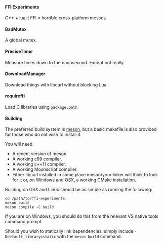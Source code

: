 #### FFI Experiments

C++ + luajit FFI = horrible cross-platform messes.

#### BadMutex

A global mutex.

#### PreciseTimer

Measure times down to the nanosecond. Except not really.

#### DownloadManager

Download things with libcurl without blocking Lua.

#### requireffi

Load C libraries using `package.path`.

#### Building

The preferred build system is [meson][meson], but a basic makefile is
also provided for those who do not wish to install it.

You will need:
- A recent version of meson.
- A working c99 compiler.
- A working c++11 compiler.
- A working Moonscript compiler.
- Either libcurl installed in some place meson/your linker will think to look for it or, on Windows and OSX, a working CMake installation.

Building on OSX and Linux should be as simple as running the following:
```
cd /path/to/ffi-experiments
meson build
meson compile -C build
```

If you are on Windows, you should do this from the relevant VS native tools command prompt.

Should you wish to statically link dependencies, simply include `-Ddefault_library=static` with the `meson build` command.

[meson]: http://mesonbuild.com
[binary]: ../../releases/tag/r3
